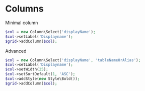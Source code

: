 # Columns

Minimal column
```php
$col = new Column\Select('displayName');
$col->setLabel('Displayname');
$grid->addColumn($col);
```

Advanced
```php
$col = new Column\Select('displayName', 'tableNameOrAlias');
$col->setLabel('Displayname');
$col->setWidth(25);
$col->setSortDefault(1, 'ASC');
$col->addStyle(new Style\Bold());
$grid->addColumn($col);
```
